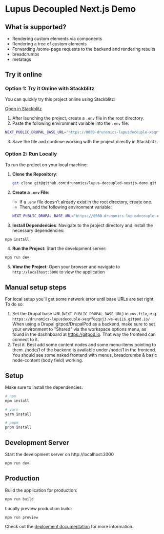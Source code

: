 # Lupus Decoupled Next.js Demo

## What is supported?
- Rendering custom elements via components
- Rendering a tree of custom elements
- Forwarding /some-page requests to the backend and rendering results
- breadcrumbs
- metatags

## Try it online

### Option 1: Try it Online with Stackblitz

You can quickly try this project online using Stackblitz:

[Open in Stackblitz](https://stackblitz.com/github/remix-run/react-router/tree/main/examples/basic?file=README.md)

1. After launching the project, create a `.env` file in the root directory.
2. Paste the following environment variable into the `.env` file:

```bash
NEXT_PUBLIC_DRUPAL_BASE_URL="https://8080-drunomics-lupusdecouple-xeqrf6qqxj3.ws-eu116.gitpod.io"
```

3. Save the file and continue working with the project directly in Stackblitz.

### Option 2: Run Locally

To run the project on your local machine:

1. **Clone the Repository**:
   ```bash
   git clone git@github.com:drunomics/lupus-decoupled-nextjs-demo.git
   ```

2. **Create a `.env` File**:
   - If a `.env` file doesn't already exist in the root directory, create one.
   - Then, add the following environment variable:

   ```bash
   NEXT_PUBLIC_DRUPAL_BASE_URL="https://8080-drunomics-lupusdecouple-xeqrf6qqxj3.ws-eu116.gitpod.io"
   ```

3. **Install Dependencies**: Navigate to the project directory and install the necessary dependencies:

```bash
npm install
```

4. **Run the Project**: Start the development server:

```bash
npm run dev
```

5. **View the Project**: Open your browser and navigate to `http://localhost:3000` to view the application

## Manual setup steps

For local setup you'll get some network error until base URLs are set right. To do so:

1. Set the Drupal base URL(`NEXT_PUBLIC_DRUPAL_BASE_URL`) in `env.file`, e.g. `https://drunomics-lupusdecouple-xeqrf6qqxj3.ws-eu116.gitpod.io/`
   When using a Drupal gitpod/DrupalPod as a backend, make sure to set your environment to "Shared" via the workspace options menu, as found in the dashhboard at https://gitpod.io. That way the frontend can connect to it.
2. Test it. Best add some content nodes and some menu-items pointing to them. /node/1 of the backend is available under /node/1 in the frontend. You should see some naked frontend with menus, breadcrumbs & basic node-content (body field) working.


## Setup

Make sure to install the dependencies:

```bash
# npm
npm install

# yarn
yarn install

# pnpm
pnpm install
```

## Development Server

Start the development server on http://localhost:3000

```bash
npm run dev
```

## Production

Build the application for production:

```bash
npm run build
```

Locally preview production build:

```bash
npm run preview
```

Check out the [deployment documentation](https://nuxt.com/docs/getting-started/deployment) for more information.
